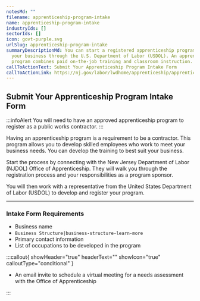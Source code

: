```yaml
---
notesMd: ""
filename: apprenticeship-program-intake
name: apprenticeship-program-intake
industryIds: []
sectorIds: []
icon: govt-purple.svg
urlSlug: apprenticeship-program-intake
summaryDescriptionMd: You can start a registered apprenticeship program within
  your business through the U.S. Department of Labor (USDOL). An apprenticeship
  program combines paid on-the-job training and classroom instruction.
callToActionText: Submit Your Apprenticeship Program Intake Form
callToActionLink: https://nj.gov/labor/lwdhome/apprenticeship/apprenticeshipOnboarding.html
---
```

## Submit Your Apprenticeship Program Intake Form



:::infoAlert 
 You will need to have an approved apprenticeship program to register as a public works contractor.
:::

Having an apprenticeship program is a requirement to be a contractor. This program allows you to develop skilled employees who work to meet your business needs. You can develop the training to best suit your business.

Start the process by connecting with the New Jersey Department of Labor (NJDOL) Office of Apprenticeship. They will walk you through the registration process and your responsibilities as a program sponsor.

You will then work with a representative from the United States Department of Labor (USDOL) to develop and register your program.

- - -

### Intake Form Requirements

* Business name
*  `Business Structure|business-structure-learn-more` 
* Primary contact information
* List of occupations to be developed in the program

:::callout{ showHeader="true" headerText="" showIcon="true" calloutType="conditional" }

- An email invite to schedule a virtual meeting for a needs assessment with the Office of Apprenticeship

:::